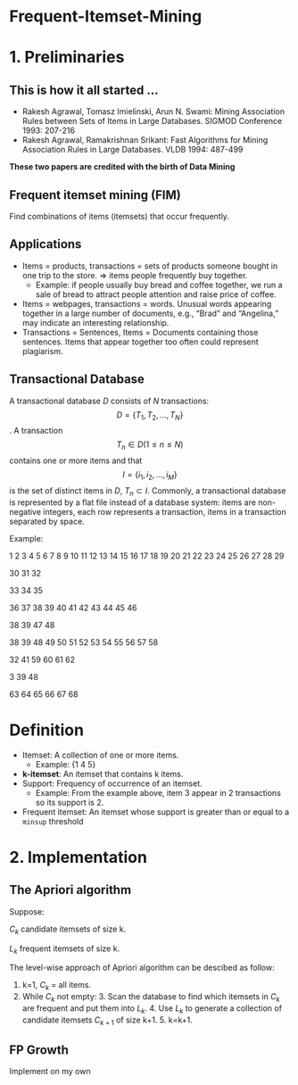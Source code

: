 # Frequent-Itemset-Mining
# 1. Preliminaries
## This is how it all started ...
- Rakesh Agrawal, Tomasz Imielinski, Arun N. Swami: Mining Association Rules between Sets of Items in Large Databases. SIGMOD Conference 1993: 207-216
- Rakesh Agrawal, Ramakrishnan Srikant: Fast Algorithms for Mining Association Rules in Large Databases. VLDB 1994: 487-499

**These two papers are credited with the birth of Data Mining**
## Frequent itemset mining (FIM)

Find combinations of items (itemsets) that occur frequently.
## Applications
- Items = products, transactions = sets of products someone bought in one trip to the store.
$\Rightarrow$ items people frequently buy together.
    + Example: if people usually buy bread and coffee together, we run a sale of bread to attract people attention and raise price of coffee.
- Items = webpages, transactions = words. Unusual words appearing together in a large number of documents, e.g., “Brad” and “Angelina,” may indicate an interesting relationship.
- Transactions = Sentences, Items = Documents containing those sentences. Items that appear together too often could represent plagiarism.
## Transactional Database
A transactional database $D$ consists of $N$ transactions: $$D=\left\{T_1,T_2,...,T_N\right\}$$. A transaction $$T_n \in D (1 \le n \le N)$$ contains one or more items and that $$I= \left\{ i_1,i_2,…,i_M \right\}$$ is the set of distinct items in $D$, $T_n \subset I$. Commonly, a transactional database is represented by a flat file instead of a database system: items are non-negative integers, each row represents a transaction, items in a transaction separated by space.

Example: 

1 2 3 4 5 6 7 8 9 10 11 12 13 14 15 16 17 18 19 20 21 22 23 24 25 26 27 28 29 

30 31 32 

33 34 35 

36 37 38 39 40 41 42 43 44 45 46 

38 39 47 48 

38 39 48 49 50 51 52 53 54 55 56 57 58 

32 41 59 60 61 62 

3 39 48 

63 64 65 66 67 68 



# Definition

- Itemset: A collection of one or more items.
    + Example: {1 4 5}
- **k-itemset**: An itemset that contains k items.
- Support: Frequency of occurrence of an itemset.
    + Example: From the example above, item 3 appear in 2 transactions so its support is 2.
- Frequent itemset: An itemset whose support is greater than or equal to a `minsup` threshold
# 2. Implementation
## The Apriori algorithm
Suppose:

$C_k$ candidate itemsets of size k.

$L_k$ frequent itemsets of size k.

The level-wise approach of Apriori algorithm can be descibed as follow:
1. k=1, $C_k$ = all items.
2. While $C_k$ not empty:
    3. Scan the database to find which itemsets in $C_k$ are frequent and put them into $L_k$.
    4. Use $L_k$ to generate a collection of candidate itemsets $C_{k+1}$ of size k+1.
    5. k=k+1.
## FP Growth
Implement on my own
